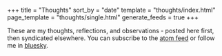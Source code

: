+++
title = "Thoughts"
sort_by = "date"
template = "thoughts/index.html"
page_template = "thoughts/single.html"
generate_feeds = true
+++

These are my thoughts, reflections, and observations - posted here first, then syndicated elsewhere. You can subscribe to the [atom feed](/atom.xml) or follow me in [bluesky](https://bsky.app/profile/guillego.com). 